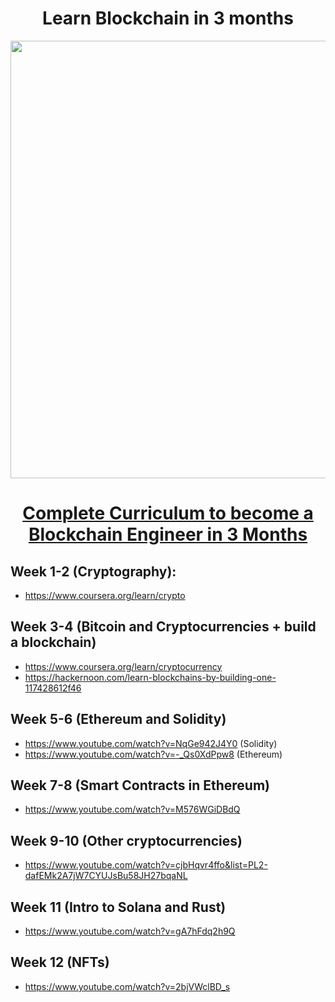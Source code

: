 <h1 align="center">Learn Blockchain in 3 months</h1>
<a href="#">
  <div align="center">
    <img src="https://blockgeeks.com/wp-content/uploads/2016/09/blockchain-use-cases.png" width='700'/>
    <h1>Complete Curriculum to become a Blockchain Engineer in 3 Months</h1>
  </div>
</a> 

## Week 1-2 (Cryptography):
- https://www.coursera.org/learn/crypto

## Week 3-4 (Bitcoin and Cryptocurrencies + build a blockchain)
- https://www.coursera.org/learn/cryptocurrency
- https://hackernoon.com/learn-blockchains-by-building-one-117428612f46

## Week 5-6 (Ethereum and Solidity)
- https://www.youtube.com/watch?v=NqGe942J4Y0 (Solidity)
- https://www.youtube.com/watch?v=-_Qs0XdPpw8 (Ethereum)

## Week 7-8 (Smart Contracts in Ethereum)
- https://www.youtube.com/watch?v=M576WGiDBdQ

## Week 9-10 (Other cryptocurrencies)
- https://www.youtube.com/watch?v=cjbHqvr4ffo&list=PL2-dafEMk2A7jW7CYUJsBu58JH27bqaNL

## Week 11 (Intro to Solana and Rust)
- https://www.youtube.com/watch?v=gA7hFdq2h9Q

## Week 12 (NFTs)
- https://www.youtube.com/watch?v=2bjVWclBD_s
